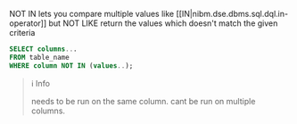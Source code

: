 
NOT IN lets you compare multiple values like [[IN|nibm.dse.dbms.sql.dql.in-operator]] but NOT LIKE return the values which doesn't match the given criteria

```Sql
SELECT columns... 
FROM table_name 
WHERE column NOT IN (values..);
```

>ℹ️ Info
>
>needs to be run on the same column. cant be run on multiple columns.
